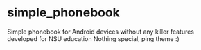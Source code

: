 simple_phonebook
================

Simple phonebook for Android devices without any killer features developed for NSU education
Nothing special, ping theme :)
